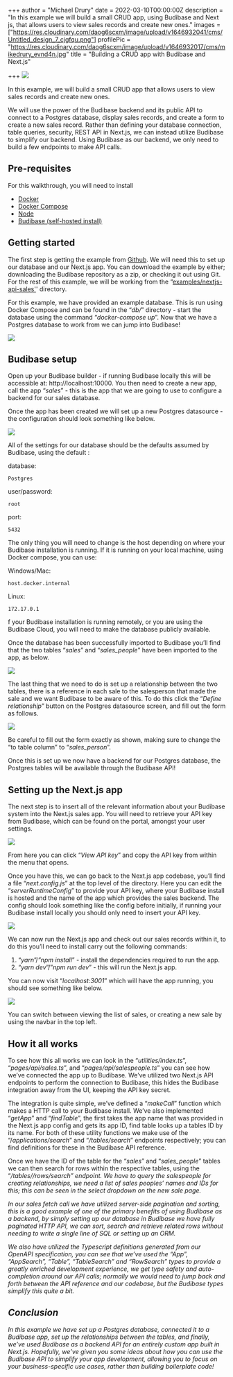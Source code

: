 +++
author = "Michael Drury"
date = 2022-03-10T00:00:00Z
description = "In this example we will build a small CRUD app, using Budibase and Next js, that allows users to view sales records and create new ones."
images = ["https://res.cloudinary.com/daog6scxm/image/upload/v1646932041/cms/Untitled_design_7_cjgfqu.png"]
profilePic = "https://res.cloudinary.com/daog6scxm/image/upload/v1646932017/cms/mikedrury_evnd4n.jpg"
title = "Building a CRUD app with Budibase and Next.js"

+++
![](https://res.cloudinary.com/daog6scxm/image/upload/v1647003389/cms/Untitled_design_7_yawthm.png)

In this example, we will build a small CRUD app that allows users to view sales records and create new ones.

We will use the power of the Budibase backend and its public API to connect to a Postgres database, display sales records, and create a form to create a new sales record. Rather than defining your database connection, table queries, security, REST API in Next.js, we can instead utilize Budibase to simplify our backend. Using Budibase as our backend, we only need to build a few endpoints to make API calls.

## Pre-requisites

For this walkthrough, you will need to install

* [Docker](https://docs.budibase.com/docs/docker-compose)
* [Docker Compose](https://docs.budibase.com/docs/docker-compose)
* [Node](https://nodejs.org/en/)
* [Budibase (self-hosted install)](https://docs.budibase.com/docs/hosting-methods)

## Getting started

The first step is getting the example from [Github](https://github.com/Budibase/budibase/tree/examples/nextjs/examples/nextjs-api-sales). We will need this to set up our database and our Next.js app. You can download the example by either; downloading the Budibase repository as a zip, or checking it out using Git. For the rest of this example, we will be working from the “[examples/nextjs-api-sales'](https://github.com/Budibase/budibase/tree/examples/nextjs/examples/nextjs-api-sales)' directory.

For this example, we have provided an example database. This is run using Docker Compose and can be found in the “_db/_” directory - start the database using the command “_docker-compose up_”. Now that we have a Postgres database to work from we can jump into Budibase!

![](https://res.cloudinary.com/daog6scxm/image/upload/v1647003117/cms/1_pnkeuw.png)

## Budibase setup

Open up your Budibase builder - if running Budibase locally this will be accessible at: http://localhost:10000. You then need to create a new app, call the app “_sales_” - this is the app that we are going to use to configure a backend for our sales database.

Once the app has been created we will set up a new Postgres datasource - the configuration should look something like below.

![](https://res.cloudinary.com/daog6scxm/image/upload/v1647003143/cms/2_bitxgr.png)

All of the settings for our database should be the defaults assumed by Budibase, using the default :

database:

    Postgres 

user/password:

    root

port:

    5432

The only thing you will need to change is the host depending on where your Budibase installation is running. If it is running on your local machine, using Docker compose, you can use:

Windows/Mac:

    host.docker.internal 

Linux:

    172.17.0.1

f your Budibase installation is running remotely, or you are using the Budibase Cloud, you will need to make the database publicly available.

Once the database has been successfully imported to Budibase you’ll find that the two tables “_sales_” and “_sales_people_” have been imported to the app, as below.

![](https://res.cloudinary.com/daog6scxm/image/upload/v1647003172/cms/3_tnvyud.png)

The last thing that we need to do is set up a relationship between the two tables, there is a reference in each sale to the salesperson that made the sale and we want Budibase to be aware of this. To do this click the “_Define relationship_” button on the Postgres datasource screen, and fill out the form as follows.

![](https://res.cloudinary.com/daog6scxm/image/upload/v1647003194/cms/4_ldrxwh.png)

Be careful to fill out the form exactly as shown, making sure to change the “to table column” to “_sales_person_”.

Once this is set up we now have a backend for our Postgres database, the Postgres tables will be available through the Budibase API!

## Setting up the Next.js app

The next step is to insert all of the relevant information about your Budibase system into the Next.js sales app. You will need to retrieve your API key from Budibase, which can be found on the portal, amongst your user settings.

![](https://res.cloudinary.com/daog6scxm/image/upload/v1647003260/cms/5_dj9epp.png)

From here you can click “_View API key_” and copy the API key from within the menu that opens.

Once you have this, we can go back to the Next.js app codebase, you’ll find a file “_next.config.js_” at the top level of the directory. Here you can edit the “_serverRuntimeConfig_” to provide your API key, where your Budibase install is hosted and the name of the app which provides the sales backend. The config should look something like the config before initially, if running your Budibase install locally you should only need to insert your API key.

![](https://res.cloudinary.com/daog6scxm/image/upload/v1647003301/cms/6_qczxrl.png)

We can now run the Next.js app and check out our sales records within it, to do this you’ll need to install carry out the following commands:

1. “_yarn_”/_”npm install_” - install the dependencies required to run the app.
2. “_yarn dev_”/”_npm run dev_” - this will run the Next.js app.

You can now visit “_localhost:3001_” which will have the app running, you should see something like below.

![](https://res.cloudinary.com/daog6scxm/image/upload/v1647003320/cms/7_a09fzg.png)

You can switch between viewing the list of sales, or creating a new sale by using the navbar in the top left.

## How it all works

To see how this all works we can look in the “_utilities/index.ts_”, “_pages/api/sales.ts_”, and “_pages/api/salespeople.ts_” you can see how we’ve connected the app up to Budibase. We’ve utilized two Next.js API endpoints to perform the connection to Budibase, this hides the Budibase integration away from the UI, keeping the API key secret.

The integration is quite simple, we’ve defined a “_makeCall_” function which makes a HTTP call to your Budibase install. We’ve also implemented “_getApp_” and “_findTable_”, the first takes the app name that was provided in the Next.js app config and gets its app ID, find table looks up a tables ID by its name. For both of these utility functions we make use of the “/_applications/search_” and “_/tables/search_” endpoints respectively; you can find definitions for these in the Budibase API reference.

Once we have the ID of the table for the “_sales_” and “_sales_people_” tables we can then search for rows within the respective tables, using the “_/tables/<table ID>/rows/search_” endpoint. We have to query the salespeople for creating relationships, we need a list of sales peoples’ names and IDs for this; this can be seen in the select dropdown on the new sale page.

In our sales fetch call we have utilized server-side pagination and sorting, this is a good example of one of the primary benefits of using Budibase as a backend, by simply setting up our database in Budibase we have fully paginated HTTP API, we can sort, search and retrieve related rows without needing to write a single line of SQL or setting up an ORM.

We also have utilized the Typescript definitions generated from our OpenAPI specification, you can see that we’ve used the “_App_”, “_AppSearch_”, “_Table_”, “_TableSearch_” and “_RowSearch_” types to provide a greatly enriched development experience, we get type safety and auto-completion around our API calls; normally we would need to jump back and forth between the API reference and our codebase, but the Budibase types simplify this quite a bit.

## Conclusion

In this example we have set up a Postgres database, connected it to a Budibase app, set up the relationships between the tables, and finally, we’ve used Budibase as a backend API for an entirely custom app built in Next.js. Hopefully, we’ve given you some ideas about how you can use the Budibase API to simplify your app development, allowing you to focus on your business-specific use cases, rather than building boilerplate code!